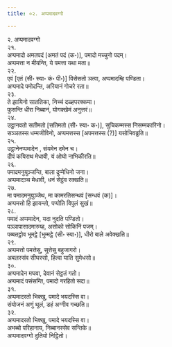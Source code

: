 ```yaml
---
title: ०२. अप्पमादवग्गो

---
```

२. अप्पमादवग्गो  
२१.  
अप्पमादो अमतपदं [अमतं पदं (क॰)], पमादो मच्चुनो पदम्।  
अप्पमत्ता न मीयन्ति, ये पमत्ता यथा मता॥  
२२.  
एवं [एतं (सी॰ स्या॰ कं॰ पी॰)] विसेसतो ञत्वा, अप्पमादम्हि पण्डिता।  
अप्पमादे पमोदन्ति, अरियानं गोचरे रता॥  
२३.  
ते झायिनो साततिका, निच्चं दळ्हपरक्कमा।  
फुसन्ति धीरा निब्बानं, योगक्खेमं अनुत्तरं॥  
२४.  
उट्ठानवतो सतीमतो [सतिमतो (सी॰ स्या॰ क॰)], सुचिकम्मस्स निसम्मकारिनो।  
सञ्ञतस्स धम्मजीविनो, अप्पमत्तस्स [अपमत्तस्स (?)] यसोभिवड्ढति॥  
२५.  
उट्ठानेनप्पमादेन , संयमेन दमेन च।  
दीपं कयिराथ मेधावी, यं ओघो नाभिकीरति॥  
२६.  
पमादमनुयुञ्जन्ति, बाला दुम्मेधिनो जना।  
अप्पमादञ्च मेधावी, धनं सेट्ठंव रक्खति॥  
२७.  
मा पमादमनुयुञ्जेथ, मा कामरतिसन्थवं [सन्धवं (क)]।  
अप्पमत्तो हि झायन्तो, पप्पोति विपुलं सुखं॥  
२८.  
पमादं अप्पमादेन, यदा नुदति पण्डितो।  
पञ्ञापासादमारुय्ह, असोको सोकिनिं पजम्।  
पब्बतट्ठोव भूमट्ठे [भुम्मट्ठे (सी॰ स्या॰)], धीरो बाले अवेक्खति॥  
२९.  
अप्पमत्तो पमत्तेसु, सुत्तेसु बहुजागरो।  
अबलस्संव सीघस्सो, हित्वा याति सुमेधसो॥  
३०.  
अप्पमादेन मघवा, देवानं सेट्ठतं गतो।  
अप्पमादं पसंसन्ति, पमादो गरहितो सदा॥  
३१.  
अप्पमादरतो भिक्खु, पमादे भयदस्सि वा।  
संयोजनं अणुं थूलं, डहं अग्गीव गच्छति॥  
३२.  
अप्पमादरतो भिक्खु, पमादे भयदस्सि वा।  
अभब्बो परिहानाय, निब्बानस्सेव सन्तिके॥  
अप्पमादवग्गो दुतियो निट्ठितो।  